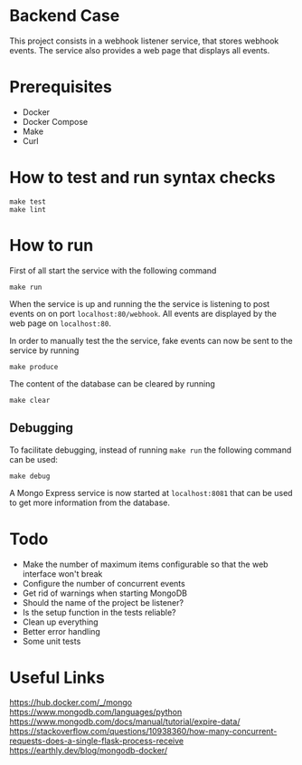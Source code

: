 # Backend Case

This project consists in a webhook listener service, that stores webhook events.
The service also provides a web page that displays all events.

# Prerequisites

* Docker
* Docker Compose
* Make
* Curl

# How to test and run syntax checks

    make test
    make lint

# How to run

First of all start the service with the following command

    make run

When the service is up and running the the service is listening to post events
on on port `localhost:80/webhook`. All events are displayed by the web page on
`localhost:80`.

In order to manually test the the service, fake events can now be sent to the
service by running

    make produce

The content of the database can be cleared by running

    make clear

## Debugging

To facilitate debugging, instead of running `make run` the following command can
be used:

    make debug

A Mongo Express service is now started at `localhost:8081` that can be used to
get more information from the database.

# Todo

* Make the number of maximum items configurable so that the web interface won't
  break
* Configure the number of concurrent events
* Get rid of warnings when starting MongoDB
* Should the name of the project be listener?
* Is the setup function in the tests reliable?
* Clean up everything
* Better error handling
* Some unit tests

# Useful Links

https://hub.docker.com/_/mongo
https://www.mongodb.com/languages/python
https://www.mongodb.com/docs/manual/tutorial/expire-data/
https://stackoverflow.com/questions/10938360/how-many-concurrent-requests-does-a-single-flask-process-receive
https://earthly.dev/blog/mongodb-docker/
